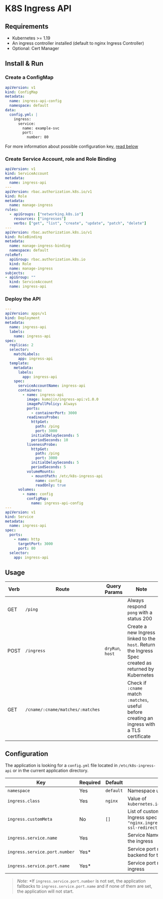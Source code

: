 # K8S Ingress API

## Requirements

- Kubernetes >= 1.19
- An ingress controller installed (default to nginx Ingress Controller)
- Optional: Cert Manager

## Install & Run

### Create a ConfigMap
```yaml
apiVersion: v1
kind: ConfigMap
metadata:
  name: ingress-api-config
  namespace: default
data:
  config.yml: |
    ingress:
      service:
        name: example-svc
        port:
          number: 80
```

For more information about possible configuration key, [read below](#Configuration)

### Create Service Account, role and Role Binding

```yaml
apiVersion: v1
kind: ServiceAccount
metadata:
  name: ingress-api
---
apiVersion: rbac.authorization.k8s.io/v1
kind: Role
metadata:
  name: manage-ingress
rules:
  - apiGroups: ["networking.k8s.io"]
    resources: ["ingresses"]
    verbs: ["get", "list", "create", "update", "patch", "delete"]
---
apiVersion: rbac.authorization.k8s.io/v1
kind: RoleBinding
metadata:
  name: manage-ingress-binding
  namespace: default
roleRef:
  apiGroup: rbac.authorization.k8s.io
  kind: Role
  name: manage-ingress
subjects:
- apiGroup: ""
  kind: ServiceAccount
  name: ingress-api
```

### Deploy the API

```yaml
---
apiVersion: apps/v1
kind: Deployment
metadata:
  name: ingress-api
  labels:
    name: ingress-api
spec:
  replicas: 2
  selector:
    matchLabels:
      app: ingress-api
  template:
    metadata:
      labels:
        app: ingress-api
    spec:
      serviceAccountName: ingress-api
      containers:
        - name: ingress-api
          image: kumojin/ingress-api:v1.0.0
          imagePullPolicy: Always
          ports:
            - containerPort: 3000
          readinessProbe:
            httpGet:
              path: /ping
              port: 3000
            initialDelaySeconds: 5
            periodSeconds: 10
          livenessProbe:
            httpGet:
              path: /ping
              port: 3000
            initialDelaySeconds: 5
            periodSeconds: 5
          volumeMounts:
            - mountPath: /etc/k8s-ingress-api
              name: config
              readOnly: true
      volumes:
        - name: config
          configMap:
            name: ingress-api-config
---
apiVersion: v1
kind: Service
metadata:
  name: ingress-api
spec:
  ports:
    - name: http
      targetPort: 3000
      port: 80
  selector:
    app: ingress-api
```

## Usage

| Verb | Route                            | Query Params     | Note                                                                                                  |
|------|----------------------------------|------------------|-------------------------------------------------------------------------------------------------------|
| GET  | `/ping`                          |                  | Always respond `pong` with a status 200                                                               |
| POST | `/ingress`                       | `dryRun`, `host` | Create a new Ingress linked to the `host`. Return the Ingress Spec created as returned by Kubernetes  |
| GET  | `/cname/:cname/matches/:matches` |                  | Check if `:cname` match `:matches`, useful before creating an ingress with a TLS certificate          |

## Configuration
The application is looking for a `config.yml` file located in `/etc/k8s-ingress-api` or in the current application directory.

| Key                           | Required | Default   | Notes                                                                                                              |
|-------------------------------|----------|-----------|--------------------------------------------------------------------------------------------------------------------|
| `namespace`                   | Yes      | `default` | Namespace use for the ingress                                                                                      |
| `ingress.class`               | Yes      | `nginx`   | Value of `kubernetes.io/ingress.class`                                                                             |
| `ingress.customMeta`          | No       | `[]`      | List of custom metadata to add in the Ingress spec like `"nginx.ingress.kubernetes.io/force-ssl-redirect": "true"` |
| `ingress.service.name`        | Yes      |           | Service Name used as backend for the ingress                                                                       |
| `ingress.service.port.number` | Yes*     |           | Service port number used as backend for the ingress                                                                |
| `ingress.service.port.name`   | Yes*     |           | Service port name as backend for the ingress                                                                       |

> *Note:* *If `ingress.service.port.number` is not set, the application fallbacks to `ingress.service.port.name` and if none of them are set, the application will not start.
